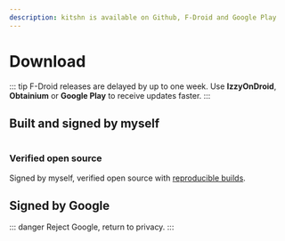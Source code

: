 ```yaml
---
description: kitshn is available on Github, F-Droid and Google Play
---
```


<script setup>
import badge from "./components/badge.vue"
import { ref, onMounted } from 'vue'

const gh = ref([])

onMounted(async () => {
  const ghres = await fetch('https://api.github.com/repos/aimok04/kitshn/releases')
  gh.value = await ghres.json()
})
</script>

# Download <Badge style="margin-top: 14px" type="tip" :text="gh?.[0]?.name || '...'" />

::: tip
F-Droid releases are delayed by up to one week. Use **IzzyOnDroid**, **Obtainium** or **Google Play** to receive updates faster.
:::

## Built and signed by myself
<div style="display: flex; flex-direction: row; flex-wrap: wrap">
    <badge src="izzyondroid" label="IzzyOnDroid" link="https://android.izzysoft.de/repo/apk/de.kitshn.android" />
    <badge src="obtainium" label="Obtainium" link="obtainium://add/github.com/aimok04/kitshn" />
    <badge src="github" label="GitHub" link="https://github.com/aimok04/kitshn/releases" />
</div>

### Verified open source
Signed by myself, verified open source with [reproducible builds](https://f-droid.org/docs/Reproducible_Builds/).

<badge src="fdroid" label="F-Droid" link="https://f-droid.org/de/packages/de.kitshn.android/" />

## Signed by Google
::: danger
Reject Google, return to privacy.
:::

<badge src="google_play" label="Google Play" link="https://play.google.com/store/apps/details?id=de.kitshn.android" />
